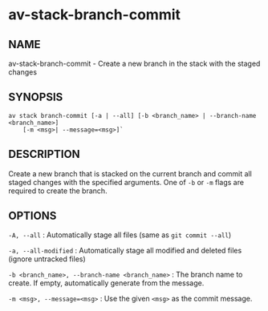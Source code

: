 # av-stack-branch-commit

## NAME

av-stack-branch-commit - Create a new branch in the stack with the staged changes

## SYNOPSIS

```synopsis
av stack branch-commit [-a | --all] [-b <branch_name> | --branch-name <branch_name>]
    [-m <msg>| --message=<msg>]`
```

## DESCRIPTION

Create a new branch that is stacked on the current branch and commit all
staged changes with the specified arguments. One of `-b` or `-m` flags are
required to create the branch.

## OPTIONS

`-A, --all`
: Automatically stage all files (same as `git commit --all`)

`-a, --all-modified`
: Automatically stage all modified and deleted files (ignore untracked files)

`-b <branch_name>, --branch-name <branch_name>`
: The branch name to create. If empty, automatically generate from the message.

`-m <msg>, --message=<msg>`
: Use the given `<msg>` as the commit message.
